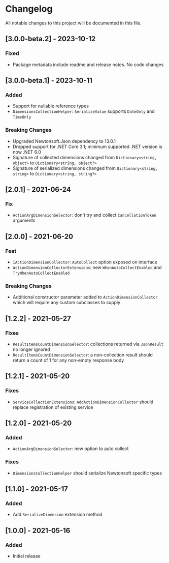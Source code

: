 # Changelog

All notable changes to this project will be documented in this file.


## [3.0.0-beta.2] - 2023-10-12

### Fixed

- Package metadata include readme and release notes. No code changes

## [3.0.0-beta.1] - 2023-10-11

### Added

- Support for nullable reference types
- `DimensionsCollectionHelper`: `SerializeValue` supports `DateOnly` and `TimeOnly`

### Breaking Changes

- Upgraded Newtonsoft.Json dependency to 13.0.1
- Dropped support for .NET Core 3.1; minimum supported .NET version is now .NET 6.0
- Signature of collected dimensions changed from `Dictionary<string, object>` to `Dictionary<string, object?>`
- Signature of serialized dimensions changed from `Dictionary<string, string>` to `Dictionary<string, string?>`

## [2.0.1] - 2021-06-24

### Fix

- `ActionArgDimensionSelector`: don't try and collect `CancellationToken` arguments

## [2.0.0] - 2021-06-20

### Feat

- `IActionDimensionCollector`: `AutoCollect` option exposed on interface
- `ActionDimensionCollectorExtensions`: new `WhenAutoCollectEnabled` and `TryWhenAutoCollectEnabled`

### Breaking Changes

- Additional constructor parameter added to `ActionDimensionCollector` which will require any custom subclasses to supply

## [1.2.2] - 2021-05-27

### Fixes

- `ResultItemsCountDimensionSelector`: collections returned via `JsonResult` no longer ignored
- `ResultItemsCountDimensionSelector`: a non-collection result should return a count of 1 for any non-empty response body

## [1.2.1] - 2021-05-20

### Fixes

- `ServiceCollectionExtensions`: `AddActionDimensionCollector` should replace registration of existing service

## [1.2.0] - 2021-05-20

### Added

- `ActionArgDimensionSelector`: new option to auto collect

### Fixes

- `DimensionsCollectionHelper` should serialize Newtonsoft specific types

## [1.1.0] - 2021-05-17

### Added

- Add `SerializeDimension` extension method

## [1.0.0] - 2021-05-16

### Added

- Initial release
